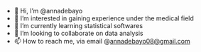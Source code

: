 - 👋 Hi, I’m @annadebayo
- 👀 I’m interested in gaining experience under the medical field
- 🌱 I’m currently learning statistical softwares
- 💞️ I’m looking to collaborate on data analysis
- 📫 How to reach me, via email @annadebayo08@gmail.com

<!---
annadebayo/annadebayo is a ✨ special ✨ repository because its `README.md` (this file) appears on your GitHub profile.
You can click the Preview link to take a look at your changes.
--->
